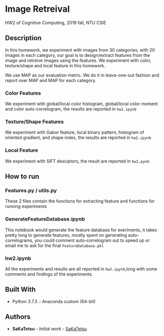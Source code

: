 # Image Retreival
HW2 of Cognitive Computing, 2019 fall, NTU CSIE

## Description

In this homework, we experiment with images from 30 categories, with 20 images in each category, our goal is to design/extract features from the image and retreive images using the features. We experiment with color, texture/shape and local feature in this homework.

We use MAP as our evaluation metric. We do it in leave-one-out fashion and report over MAP and MAP for each category.

### Color Features

We experiment with global/local color histogram, global/local color moment and color auto-correlogram, the results are reported in `hw2.ipynb`

### Texture/Shape Features

We experiment with Gabor feature, local binary pattern, histogram of oriented gradient, and shape index, the results are reported in `hw2.ipynb`

### Local Feature

We experiment with SIFT desciptors, the result are reported in `hw2.pynb`

## How to run

### Features.py / utils.py

These 2 files contain the functions for extracting feature and functions for running experiments

### GenerateFeatureDatabase.ipynb

This notebook would generate the feature database for exeriments, it takes pretty long to generate features, mostly spent on generating auto-correlograms, you could comment auto-correlogram out to speed up or email me to ask for the final `FeatureDatabase.pkl`

### hw2.ipynb

All the experiments and results are all reported in `hw2.ipynb`,long with some comments and findings of the experiments.

## Built With

* Python 3.7.3 :: Anaconda custom (64-bit)

## Authors

* **SaKaTetsu** - *Initial work* - [SaKaTetsu](https://github.com/SaKaTetsu)
